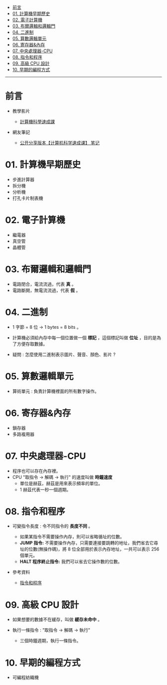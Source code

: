 * [前言](#前言)
* [01. 計算機早期歷史](#01計算機早期歷史)
* [02. 電子計算機](#02電子計算機)
* [03. 布爾邏輯和邏輯門](#03布爾邏輯和邏輯門)
* [04. 二進制](#04二進制)
* [05. 算數邏輯單元](#05算數邏輯單元)
* [06. 寄存器&內存](#06寄存器內存)
* [07. 中央處理器-CPU](#07中央處理器cpu)
* [08. 指令和程序](#08指令和程序)
* [09. 高級 CPU 設計](#09高級CPU設計)
* [10. 早期的編程方式](#10早期的編程方式)

--- 

# 前言

- 教學影片
  - [計算機科學速成課](https://www.youtube.com/playlist?list=PLdYq_l3Bzf1elCyzIfx2JgHfSMTsWbnfg "計算機科學速成課")

- 網友筆記
  - [公开分享版本【计算机科学速成课】 笔记](https://shimo.im/docs/PJAUY30F1uYksv0h/read "公开分享版本【计算机科学速成课】 笔记")

# 01.&nbsp;計算機早期歷史

- 步進計算器
- 拆分機
- 分析機
- 打孔卡片制表機

# 02.&nbsp;電子計算機

- 繼電器
- 真空管
- 晶體管

# 03.&nbsp;布爾邏輯和邏輯門

- 電路閉合，電流流過，代表 **真** 。
- 電路斷開，無電流流過，代表 **假** 。

# 04.&nbsp;二進制

- 1 字節 = 8 位 $\to$ 1 bytes = 8 bits 。

- 計算機必須給內存中每一個位置做一個 **標記** ，這個標記叫做 **位址** ，目的是為了方便存取數據。

- 疑問 : 怎麼使用二進制表示圖片、聲音、顏色、影片 ?

# 05.&nbsp;算數邏輯單元

- 算術單元 : 負責計算機裡面的所有數字操作。

# 06.&nbsp;寄存器&內存

- 鎖存器
- 多路複用器

# 07.&nbsp;中央處理器-CPU

- 程序也可以存在內存裡。
- CPU "取指令 -> 解碼 -> 執行" 的速度叫做 **時鐘速度**
  - 單位是赫茲，赫茲是用來表示頻率的單位。
  - 1 赫茲代表一秒一個週期。

# 08.&nbsp;指令和程序

- 可變指令長度 : 令不同指令的 **長度不同** 。
	- 如果某指令不需要操作內存，則可以省略循址的位數。
	- **JUMP 指令:** 不需要操作內存，只需要連接要跳轉的地址，我們省去它尋址的位數(無操作碼)，將 8 位全部用於表示內存地址，一共可以表示 256 個單元。
	- **HALT 程序終止指令:** 我們可以省去它操作數的位數。

- 參考資料
  - [指令和程序](https://blog.csdn.net/HePingxxb/article/details/124579139 "指令和程序")

# 09.&nbsp;高級&nbsp;CPU&nbsp;設計

- 如果想要的數據不在緩存，叫做 **緩存未命中** 。

- 執行一條指令 : "取指令 -> 解碼 -> 執行"
  - 三個時鐘週期，執行一條指令。

# 10.&nbsp;早期的編程方式

- 可編程紡織機 